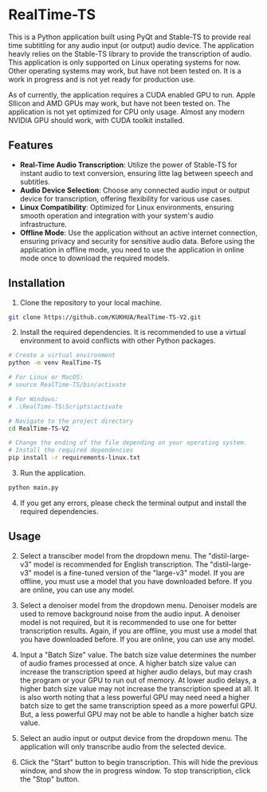 # RealTime-TS
This is a Python application built using PyQt and Stable-TS to provide real time subtitling for any audio input (or output) audio device. The application heavly relies on the Stable-TS library to provide the transcription of audio. This application is only supported on Linux operating systems for now. Other operating systems may work, but have not been tested on. It is a work in progress and is not yet ready for production use.

As of currently, the application requires a CUDA enabled GPU to run. Apple Sllicon and AMD GPUs may work, but have not been tested on. The application is not yet optimized for CPU only usage. Almost any modern NVIDIA GPU should work, with CUDA toolkit installed. 

## Features

- **Real-Time Audio Transcription**: Utilize the power of Stable-TS for instant audio to text conversion, ensuring litte lag between speech and subtitles.
- **Audio Device Selection**: Choose any connected audio input or output device for transcription, offering flexibility for various use cases.
- **Linux Compatibility**: Optimized for Linux environments, ensuring smooth operation and integration with your system's audio infrastructure.
- **Offline Mode**: Use the application without an active internet connection, ensuring privacy and security for sensitive audio data. Before using the application in offline mode, you need to use the application in online mode once to download the required models.

## Installation
1. Clone the repository to your local machine.
```bash
git clone https://github.com/KUKHUA/RealTime-TS-V2.git
```

2. Install the required dependencies. It is recommended to use a virtual environment to avoid conflicts with other Python packages.
```bash
# Create a virtual environment
python -m venv RealTime-TS

# For Linux or MacOS: 
# source RealTime-TS/bin/activate

# For Windows: 
# .\RealTime-TS\Scripts\activate

# Navigate to the project directory
cd RealTime-TS-V2

# Change the ending of the file depending on your operating system.
# Install the required dependencies
pip install -r requirements-linux.txt
```
3. Run the application.
```bash
python main.py
```

4. If you get any errors, please check the terminal output and install the required dependencies.

## Usage

2. Select a transciber model from the dropdown menu. The "distil-large-v3" model is recommended for English transcription. The "distil-large-v3" model is a fine-tuned version of the "large-v3" model. If you are offline, you must use a model that you have downloaded before. If you are online, you can use any model.

3. Select a denoiser model from the dropdown menu. Denoiser models are used to remove background noise from the audio input. A denoiser model is not required, but it is recommended to use one for better transcription results. Again, if you are offline, you must use a model that you have downloaded before. If you are online, you can use any model.

4. Input a "Batch Size" value. The batch size value determines the number of audio frames processed at once. A higher batch size value can increase the transcription speed at higher audio delays, but may crash the program or your GPU to run out of memory. At lower audio delays, a higher batch size value may not increase the transcription speed at all. It is also worth noting that a less powerful GPU may need need a higher batch size to get the same transcription speed as a more powerful GPU. But, a less powerful GPU may not be able to handle a higher batch size value.

5. Select an audio input or output device from the dropdown menu. The application will only transcribe audio from the selected device.

6. Click the "Start" button to begin transcription. This will hide the previous window, and show the in progress window. To stop transcription, click the "Stop" button.